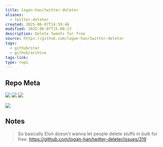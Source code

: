 ```yaml
---
title: logan-han/twitter-deleter
aliases:
  - twitter-deleter
created: 2025-06-07T14:59:46
modified: 2025-06-07T15:00:17
description: Delete tweets for free
source: https://github.com/logan-han/twitter-deleter
tags:
  - github/star
  - github/archive
tags-link: 
type: repo
---
```


## Repo Meta

![](https://img.shields.io/github/stars/logan-han/twitter-deleter?style=for-the-badge&label=stars) ![](https://img.shields.io/github/repo-size/logan-han/twitter-deleter?style=for-the-badge&label=size) ![](https://img.shields.io/github/created-at/logan-han/twitter-deleter?style=for-the-badge&label=since)

[![](https://github-readme-stats.vercel.app/api/pin/?username=logan-han&repo=twitter-deleter&bg_color=00000000)](https://github.com/logan-han/twitter-deleter)

## Notes

> So basically Elon doesn't wanna let people delete stuffs in bulk for free.
> https://github.com/logan-han/twitter-deleter/issues/319

